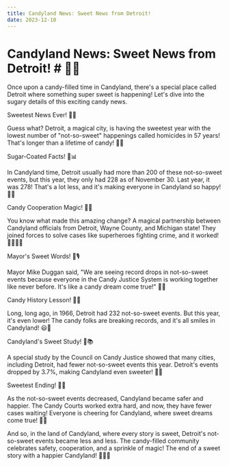 ```yaml
---
title: Candyland News: Sweet News from Detroit!
date: 2023-12-10
---
```

# Candyland News: Sweet News from Detroit! # 🍭🌟

Once upon a candy-filled time in Candyland, there's a special place called Detroit where something super sweet is happening! Let's dive into the sugary details of this exciting candy news.

Sweetest News Ever! 🍬📰

Guess what? Detroit, a magical city, is having the sweetest year with the lowest number of "not-so-sweet" happenings called homicides in 57 years! That's longer than a lifetime of candy! 🎉🍫

Sugar-Coated Facts! 🍭📊

In Candyland time, Detroit usually had more than 200 of these not-so-sweet events, but this year, they only had 228 as of November 30. Last year, it was 278! That's a lot less, and it's making everyone in Candyland so happy! 🌈🏰

Candy Cooperation Magic! 🍬✨

You know what made this amazing change? A magical partnership between Candyland officials from Detroit, Wayne County, and Michigan state! They joined forces to solve cases like superheroes fighting crime, and it worked! 🦸‍♂️🦸‍♀️

Mayor's Sweet Words! 🍭🎙️

Mayor Mike Duggan said, "We are seeing record drops in not-so-sweet events because everyone in the Candy Justice System is working together like never before. It's like a candy dream come true!" 🍬💭

Candy History Lesson! 🍫📜

Long, long ago, in 1966, Detroit had 232 not-so-sweet events. But this year, it's even lower! The candy folks are breaking records, and it's all smiles in Candyland! 😃🍬

Candyland's Sweet Study! 🍭📚

A special study by the Council on Candy Justice showed that many cities, including Detroit, had fewer not-so-sweet events this year. Detroit's events dropped by 3.7%, making Candyland even sweeter! 🍬🌟

Sweetest Ending! 🍭🎉

As the not-so-sweet events decreased, Candyland became safer and happier. The Candy Courts worked extra hard, and now, they have fewer cases waiting! Everyone is cheering for Candyland, where sweet dreams come true! 🏰🌈

And so, in the land of Candyland, where every story is sweet, Detroit's not-so-sweet events became less and less. The candy-filled community celebrates safety, cooperation, and a sprinkle of magic! The end of a sweet story with a happier Candyland! 🍭📖✨





